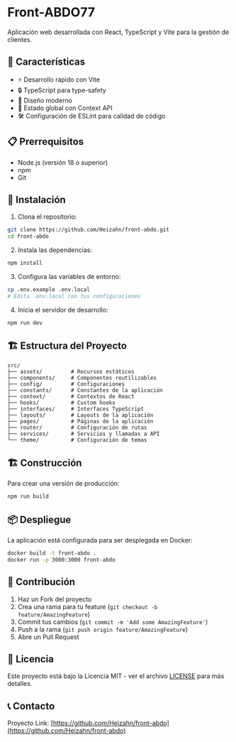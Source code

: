# Front-ABDO77

Aplicación web desarrollada con React, TypeScript y Vite para la gestión de clientes.

## 🚀 Características

- ⚡️ Desarrollo rápido con Vite
- 🔒 TypeScript para type-safety
- 🎨 Diseño moderno
- 🔄 Estado global con Context API
- 🛠️ Configuración de ESLint para calidad de código

## 📋 Prerrequisitos

- Node.js (versión 18 o superior)
- npm
- Git

## 🔧 Instalación

1. Clona el repositorio:
```bash
git clone https://github.com/Heizahn/front-abdo.git
cd front-abdo
```

2. Instala las dependencias:
```bash
npm install
```

3. Configura las variables de entorno:
```bash
cp .env.example .env.local
# Edita .env.local con tus configuraciones
```

4. Inicia el servidor de desarrollo:
```bash
npm run dev
```

## 🏗️ Estructura del Proyecto

```
src/
├── assets/         # Recursos estáticos
├── components/     # Componentes reutilizables
├── config/         # Configuraciones
├── constants/      # Constantes de la aplicación
├── context/        # Contextos de React
├── hooks/          # Custom hooks
├── interfaces/     # Interfaces TypeScript
├── layouts/        # Layouts de la aplicación
├── pages/          # Páginas de la aplicación
├── router/         # Configuración de rutas
├── services/       # Servicios y llamadas a API
└── theme/          # Configuración de temas
```

## 🏗️ Construcción

Para crear una versión de producción:

```bash
npm run build
```

## 📦 Despliegue

La aplicación está configurada para ser desplegada en Docker:

```bash
docker build -t front-abdo .
docker run -p 3000:3000 front-abdo
```

## 🤝 Contribución

1. Haz un Fork del proyecto
2. Crea una rama para tu feature (`git checkout -b feature/AmazingFeature`)
3. Commit tus cambios (`git commit -m 'Add some AmazingFeature'`)
4. Push a la rama (`git push origin feature/AmazingFeature`)
5. Abre un Pull Request

## 📝 Licencia

Este proyecto está bajo la Licencia MIT - ver el archivo [LICENSE](LICENSE) para más detalles.

## 📞 Contacto

Proyecto Link: [https://github.com/Heizahn/front-abdo](https://github.com/Heizahn/front-abdo)
